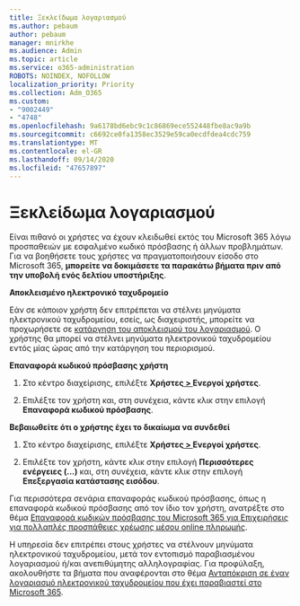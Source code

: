 ```yaml
---
title: Ξεκλείδωμα λογαριασμού
ms.author: pebaum
author: pebaum
manager: mnirkhe
ms.audience: Admin
ms.topic: article
ms.service: o365-administration
ROBOTS: NOINDEX, NOFOLLOW
localization_priority: Priority
ms.collection: Adm_O365
ms.custom:
- "9002449"
- "4748"
ms.openlocfilehash: 9a6178bd6ebc9c1c86869ece552448fbe8ac9a9b
ms.sourcegitcommit: c6692ce0fa1358ec3529e59ca0ecdfdea4cdc759
ms.translationtype: MT
ms.contentlocale: el-GR
ms.lasthandoff: 09/14/2020
ms.locfileid: "47657897"
---
```

# <a name="unlocking-an-account"></a>Ξεκλείδωμα λογαριασμού

Είναι πιθανό οι χρήστες να έχουν κλειδωθεί εκτός του Microsoft 365 λόγω προσπαθειών με εσφαλμένο κωδικό πρόσβασης ή άλλων προβλημάτων. Για να βοηθήσετε τους χρήστες να πραγματοποιήσουν είσοδο στο Microsoft 365, **μπορείτε να δοκιμάσετε τα παρακάτω βήματα πριν από την υποβολή ενός δελτίου υποστήριξης**. 

**Αποκλεισμένο ηλεκτρονικό ταχυδρομείο**

Εάν σε κάποιον χρήστη δεν επιτρέπεται να στέλνει μηνύματα ηλεκτρονικού ταχυδρομείου, εσείς, ως διαχειριστής, μπορείτε να προχωρήσετε σε [κατάργηση του αποκλεισμού του λογαριασμού](https://docs.microsoft.com/microsoft-365/security/office-365-security/removing-user-from-restricted-users-portal-after-spam). Ο χρήστης θα μπορεί να στέλνει μηνύματα ηλεκτρονικού ταχυδρομείου εντός μίας ώρας από την κατάργηση του περιορισμού.

**Επαναφορά κωδικού πρόσβασης χρήστη**

1. Στο κέντρο διαχείρισης, επιλέξτε **Χρήστες[ > ](https://admin.microsoft.com/Adminportal/Home?source=applauncher#/users)Ενεργοί χρήστες**.

2. Επιλέξτε τον χρήστη και, στη συνέχεια, κάντε κλικ στην επιλογή **Επαναφορά κωδικού πρόσβασης**.

**Βεβαιωθείτε ότι ο χρήστης έχει το δικαίωμα να συνδεθεί**

1. Στο κέντρο διαχείρισης, επιλέξτε **Χρήστες[ > ](https://admin.microsoft.com/Adminportal/Home?source=applauncher#/users)Ενεργοί χρήστες**.

2. Επιλέξτε τον χρήστη, κάντε κλικ στην επιλογή **Περισσότερες ενέργειες (...)** και, στη συνέχεια, κάντε κλικ στην επιλογή **Επεξεργασία κατάστασης εισόδου**.

Για περισσότερα σενάρια επαναφοράς κωδικού πρόσβασης, όπως η επαναφορά κωδικού πρόσβασης από τον ίδιο τον χρήστη, ανατρέξτε στο θέμα [Επαναφορά κωδικών πρόσβασης του Microsoft 365 για Επιχειρήσεις για πολλαπλές προσπάθειες χρέωσης μέσου online πληρωμής](https://docs.microsoft.com/microsoft-365/admin/add-users/reset-passwords?view=o365-worldwide).

Η υπηρεσία δεν επιτρέπει στους χρήστες να στέλνουν μηνύματα ηλεκτρονικού ταχυδρομείου, μετά τον εντοπισμό παραβιασμένου λογαριασμού ή/και ανεπιθύμητης αλληλογραφίας. Για προφύλαξη, ακολουθήστε τα βήματα που αναφέρονται στο θέμα [Ανταπόκριση σε έναν λογαριασμό ηλεκτρονικού ταχυδρομείου που έχει παραβιαστεί στο Microsoft 365](https://docs.microsoft.com/microsoft-365/security/office-365-security/responding-to-a-compromised-email-account).

